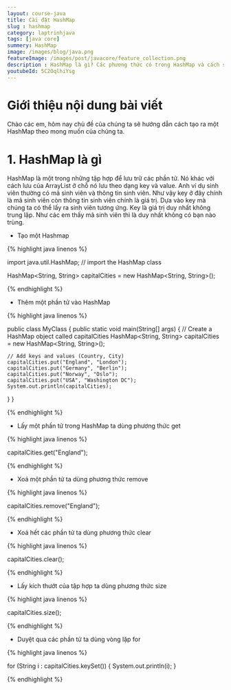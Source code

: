 ```yaml
---
layout: course-java
title: Cài đặt HashMap
slug : hashmap
category: laptrinhjava
tags: [java core]
summery: HashMap
image: /images/blog/java.png
featureImage: /images/post/javacore/feature_collection.png
description : HashMap là gì? Các phương thức có trong HashMap và cách sử dụng HashMap
youtubeId: 5C2OqlhiYsg
---
```


# **Giới thiệu nội dung bài viết**

Chào các em, hôm nay chủ đề của chúng ta sẽ hướng dẫn cách tạo ra một HashMap theo mong muốn của chúng ta.

# **1. HashMap là gì**

HashMap là một trong những tập hợp để lưu trữ các phần tử. Nó khác với cách lưu của ArrayList ở chỗ nó lưu theo dạng key và value. Anh ví dụ sinh viên thường có mã sinh viên và thông tin sinh viên. Như vậy key ở đây chính là mã sinh viên còn thông tin sinh viên chính là giá trị. Dựa vào key mà chúng ta có thể lấy ra sinh viên tương ứng. Key là giá trị duy nhất không trung lặp. Như các em thấy mã sinh viên thì là duy nhất không có bạn nào trùng.

- Tạo một Hashmap

{% highlight java linenos %}

import java.util.HashMap; // import the HashMap class

HashMap<String, String> capitalCities = new HashMap<String, String>();

{% endhighlight %}

- Thêm một phần tử vào HashMap

{% highlight java linenos %}

public class MyClass {
  public static void main(String[] args) {
    // Create a HashMap object called capitalCities
    HashMap<String, String> capitalCities = new HashMap<String, String>();

    // Add keys and values (Country, City)
    capitalCities.put("England", "London");
    capitalCities.put("Germany", "Berlin");
    capitalCities.put("Norway", "Oslo");
    capitalCities.put("USA", "Washington DC");
    System.out.println(capitalCities);
  }
}

{% endhighlight %}

- Lấy một phần tử trong HashMap ta dùng phương thức get

{% highlight java linenos %}

capitalCities.get("England");

{% endhighlight %}

- Xoá một phần tử ta dùng phương thức remove

{% highlight java linenos %}

capitalCities.remove("England");

{% endhighlight %}

- Xoá hết các phần tử ta dùng phương thức clear

{% highlight java linenos %}

capitalCities.clear();

{% endhighlight %}

- Lấy kích thướt của tập hợp ta dùng phương thức size

{% highlight java linenos %}

capitalCities.size();

{% endhighlight %}

- Duyệt qua các phần tử ta dùng vòng lặp for

{% highlight java linenos %}

for (String i : capitalCities.keySet()) {
  System.out.println(i);
}

{% endhighlight %}








